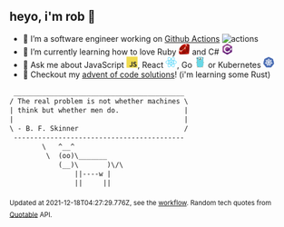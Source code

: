 <h2>heyo, i'm rob 👋</h2>

- 🔭 I’m a software engineer working on [Github Actions](https://github.com/actions) <img src="https://github.com/actions.png" alt="actions" width="20" height="20" />
- 🌱 I’m currently learning how to love Ruby <img src="https://raw.githubusercontent.com/devicons/devicon/master/icons/ruby/ruby-original.svg" alt="ruby" width="20" height="20" /> and C# <img src="https://raw.githubusercontent.com/devicons/devicon/master/icons/csharp/csharp-original.svg" alt="ruby" width="20" height="20" />
- 💬 Ask me about JavaScript <img src="https://raw.githubusercontent.com/devicons/devicon/master/icons/javascript/javascript-original.svg" alt="javascript" width="20" height="20" />, React <img src="https://raw.githubusercontent.com/devicons/devicon/master/icons/react/react-original.svg" alt="react" width="20" height="20" />, Go <img src="https://raw.githubusercontent.com/devicons/devicon/master/icons/go/go-original.svg" alt="go" width="20" height="20" /> or Kubernetes <img src="https://raw.githubusercontent.com/devicons/devicon/master/icons/kubernetes/kubernetes-plain.svg" alt="kubernetes" width="20" height="20" />
- 🎄 Checkout my [advent of code solutions](https://github.com/robherley/advent-of-code)! (i'm learning some Rust)

<!-- STARTCOW -->
```
 __________________________________________
/ The real problem is not whether machines \
| think but whether men do.                |
|                                          |
\ - B. F. Skinner                          /
 ------------------------------------------
        \   ^__^
         \  (oo)\_______
            (__)\       )\/\
                ||----w |
                ||     ||
```
<sub>Updated at 2021-12-18T04:27:29.776Z, see the [workflow](https://github.com/robherley/robherley/blob/main/.github/workflows/moo.yml). Random tech quotes from [Quotable](https://github.com/lukePeavey/quotable) API.</sub>
<!-- ENDCOW -->
